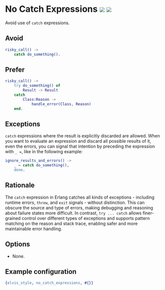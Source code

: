# No Catch Expressions [![](https://img.shields.io/badge/since-1.4.0-blue)](https://github.com/inaka/elvis_core/releases/tag/1.4.0) ![](https://img.shields.io/badge/BEAM-yes-orange)

Avoid use of `catch` expressions.

## Avoid

```erlang
risky_call() ->
    catch do_something().
```

## Prefer

```erlang
risky_call() ->
    try do_something() of
        Result -> Result
    catch
        Class:Reason ->
            handle_error(Class, Reason)
    end.
```

## Exceptions

`catch` expressions where the result is explicitly discarded are allowed.
When you want to evaluate an expression and discard all possible results of it, even the errors,
you can signal that intention by preceding the expression with `_ =`, like in the following example:

```erlang
ignore_results_and_errors() ->
    _ = catch do_something(),
    done.
```

## Rationale

The `catch` expression in Erlang catches all kinds of exceptions - including runtime errors,
`throw`, and `exit` signals - without distinction. This can obscure the source and type of errors,
making debugging and reasoning about failure states more difficult. In contrast, `try ... catch`
allows finer-grained control over different types of exceptions and supports pattern matching on
the reason and stack trace, enabling safer and more maintainable error handling.

## Options

- None.

## Example configuration

```erlang
{elvis_style, no_catch_expressions, #{}}
```
